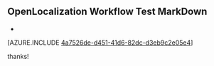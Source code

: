 ## OpenLocalization Workflow Test MarkDown
* 

[AZURE.INCLUDE [4a7526de-d451-41d6-82dc-d3eb9c2e05e4](calleeMd1.md)]

 
thanks!